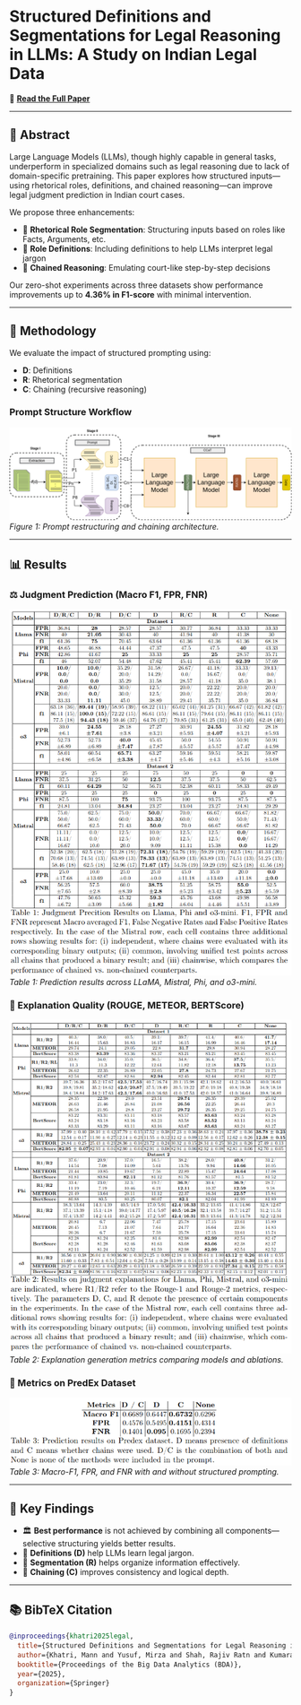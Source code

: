 # Structured Definitions and Segmentations for Legal Reasoning in LLMs: A Study on Indian Legal Data

📄 **[Read the Full Paper](#)**  
<!-- Replace # with the actual paper link -->

---

## 📑 Abstract

Large Language Models (LLMs), though highly capable in general tasks, underperform in specialized domains such as legal reasoning due to lack of domain-specific pretraining. This paper explores how structured inputs—using rhetorical roles, definitions, and chained reasoning—can improve legal judgment prediction in Indian court cases.

We propose three enhancements:
- 🧱 **Rhetorical Role Segmentation**: Structuring inputs based on roles like Facts, Arguments, etc.
- 📘 **Role Definitions**: Including definitions to help LLMs interpret legal jargon
- 🔁 **Chained Reasoning**: Emulating court-like step-by-step decisions

Our zero-shot experiments across three datasets show performance improvements up to **4.36% in F1-score** with minimal intervention.

---

## 🧠 Methodology

We evaluate the impact of structured prompting using:
- **D**: Definitions
- **R**: Rhetorical segmentation
- **C**: Chaining (recursive reasoning)

### Prompt Structure Workflow

![Prompt Structure Workflow](figures/LJP_flow.drawio.png)
*Figure 1: Prompt restructuring and chaining architecture.*

---

## 📊 Results

### ⚖️ Judgment Prediction (Macro F1, FPR, FNR)

![Judgment Prediction Table](figures/Pred.png)
*Table 1: Prediction results across LLaMA, Mistral, Phi, and o3-mini.*

### 🧾 Explanation Quality (ROUGE, METEOR, BERTScore)

![Explanation Metrics Table](figures/Expl.png)
*Table 2: Explanation generation metrics comparing models and ablations.*

### 🧮 Metrics on PredEx Dataset

![PredEx Dataset Table](figures/PreDex.png)
*Table 3: Macro-F1, FPR, and FNR with and without structured prompting.*

---

## 🧪 Key Findings

- 🏛️ **Best performance** is not achieved by combining all components—selective structuring yields better results.
- 🧩 **Definitions (D)** help LLMs learn legal jargon.
- 🧱 **Segmentation (R)** helps organize information effectively.
- 🔁 **Chaining (C)** improves consistency and logical depth.

---

## 📚 BibTeX Citation

```bibtex
@inproceedings{khatri2025legal,
  title={Structured Definitions and Segmentations for Legal Reasoning in LLMs: A Study on Indian Legal Data},
  author={Khatri, Mann and Yusuf, Mirza and Shah, Rajiv Ratn and Kumaraguru, Ponnurangam},
  booktitle={Proceedings of the Big Data Analytics (BDA)},
  year={2025},
  organization={Springer}
}
